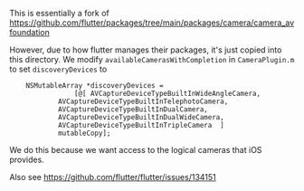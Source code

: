 This is essentially a fork of https://github.com/flutter/packages/tree/main/packages/camera/camera_avfoundation

However, due to how flutter manages their packages, it's just copied into this directory.
We modify `availableCamerasWithCompletion` in `CameraPlugin.m` to set `discoveryDevices` to
```
    NSMutableArray *discoveryDevices =
                [@[ AVCaptureDeviceTypeBuiltInWideAngleCamera, 
            AVCaptureDeviceTypeBuiltInTelephotoCamera,
            AVCaptureDeviceTypeBuiltInDualCamera,
            AVCaptureDeviceTypeBuiltInDualWideCamera,
            AVCaptureDeviceTypeBuiltInTripleCamera  ]
            mutableCopy];
```

We do this because we want access to the logical cameras that iOS provides.

Also see https://github.com/flutter/flutter/issues/134151